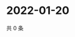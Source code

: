 # 2022-01-20

共 0 条

<!-- BEGIN WEIBO -->
<!-- 最后更新时间 Thu Jan 20 2022 18:00:31 GMT+0800 (China Standard Time) -->

<!-- END WEIBO -->
